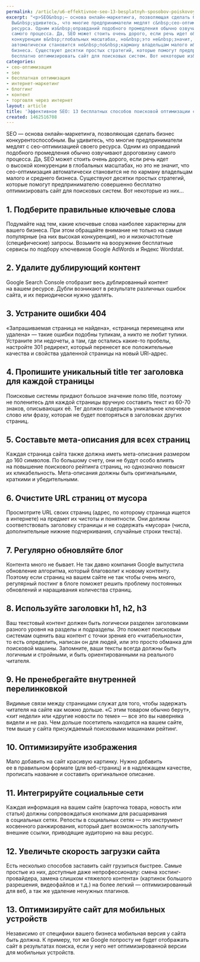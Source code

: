 ```yaml
---
permalink: /article/u6-effektivnoe-seo-13-besplatnyh-sposobov-poiskovoy-optimizacii-sayta
excerpt: "<p>SEO&nbsp;— основа онлайн-маркетинга, позволяющая сделать бизнес конкурентоспособным.
  Вы&nbsp;удивитесь, что многие предприниматели медлят с&nbsp;сео-оптимизацией своего
  ресурса. Одним из&nbsp;оправданий подобного промедления обычно озвучивают дороговизну
  самого процесса. Да, SEO может стоить очень дорого, если речь идет о&nbsp;высокой
  конкуренции в&nbsp;глобальных масштабах, но&nbsp;это не&nbsp;значит, что сео-оптимизация
  автоматически становится не&nbsp;по&nbsp;карману владельцам малого и&nbsp;среднего
  бизнеса. Существуют десятки простых стратегий, которые помогут предпринимателю совершенно
  бесплатно оптимизировать сайт для поисковых систем. Вот некоторые из&nbsp;них...</p>"
categories:
- сео-оптимизация
- seo
- бесплатная оптимизация
- интернет-маркетинг
- блоггинг
- контент
- торговля через интернет
layout: article
title: 'Эффективное SEO: 13 бесплатных способов поисковой оптимизации сайта'
created: 1462516708
---
```

SEO — основа онлайн-маркетинга, позволяющая сделать бизнес конкурентоспособным. Вы удивитесь, что многие предприниматели медлят с сео-оптимизацией своего ресурса. Одним из оправданий подобного промедления обычно озвучивают дороговизну самого процесса. Да, SEO может стоить очень дорого, если речь идет о высокой конкуренции в глобальных масштабах, но это не значит, что сео-оптимизация автоматически становится не по карману владельцам малого и среднего бизнеса. Существуют десятки простых стратегий, которые помогут предпринимателю совершенно бесплатно оптимизировать сайт для поисковых систем. Вот некоторые из них...

## 1. Подберите правильные ключевые слова ##

Подумайте над тем, какие ключевые слова наиболее характерны для вашего бизнеса. При этом обращайте внимание не только на самые популярные (на них высокая конкуренция), но и низкочастотные (специфические) запросы. Возьмите на вооружение бесплатные сервисы по подбору ключевиков Google AdWords и Яндекс Wordstat.

## 2. Удалите дублирующий контент ##

Google Search Console отобразит весь дублированный контент на вашем ресурсе. Дубли возникают в результате различных ошибок сайта, и их периодически нужно удалять.

## 3. Устраните ошибки 404 ##

«Запрашиваемая страница не найдена», «страница перемещена или удалена» — такие ошибки подобны тупикам, а никто не любит тупики. Устраните эти недочеты, а там, где остались какие-то пробелы, настройте 301 редирект, который перенесет все положительные качества и свойства удаленной страницы на новый URl-адрес.

## 4. Пропишите уникальный title тег заголовка для каждой страницы ##

Поисковые системы придают большое значение полю title, поэтому не поленитесь для каждой страницы вручную составить текст из 60-70 знаков, описывающих её. Тег должен содержать уникальное ключевое слово или фразу, которая не будет повторяться в заголовках других страниц.

## 5. Составьте мета-описания для всех страниц ##

Каждая страница сайта также должна иметь мета-описания размером до 160 символов. По большому счету, они не будут особо влиять на повышение поискового рейтинга страниц, но однозначно повысят их кликабельность. Мета-описания должны быть оригинальными, краткими и убедительными.

## 6. Очистите URL страниц от мусора ##

Просмотрите URL своих страниц (адрес, по которому страница ищется в интернете) на предмет их чистоты и понятности. Они должны соответствовать заголовку страницы и не содержать «мусора» (числа, дополнительные нижние подчеркивания, случайные строки текста).

## 7. Регулярно обновляйте блог ##

Контента много не бывает. Не так давно компания Google выпустила обновление алгоритма, который благоволит к новому контенту. Поэтому если страниц на вашем сайте не так чтобы очень много, регулярный постинг в блоге поможет решить проблему постоянных обновлений и наращивания количества страниц.

## 8. Используйте заголовки h1, h2, h3 ##

Ваш текстовый контент должен быть логически разделен заголовками разного уровня на разделы и подразделы. Это поможет поисковым системам оценить ваш контент с точки зрения его «читабельности», то есть определить, написан он для людей, или это просто обманка для поисковой машины. Запомните, ваши тексты всегда должны быть логичным и стройными, и быть ориентированными на реального читателя.

## 9. Не пренебрегайте внутренней перелинковкой ##

Видимые связи между страницами служат для того, чтобы задержать читателя на сайте как можно дольше. «С этим товаром обычно берут», «хит недели» или «другие новости по теме» — все это вы наверняка видели и не раз. Чем дольше посетитель находится на вашем сайте, тем выше у сайта присуждаемый поисковыми машинами рейтинг.

## 10. Оптимизируйте изображения ##

Мало добавить на сайт красивую картинку. Нужно добавить ее в правильном формате (для веб-страниц) и в надлежащем качестве, прописать название и составить оригинальное описание.

## 11. Интегрируйте социальные сети ##

Каждая информация на вашем сайте (карточка товара, новость или статья) должны сопровождаться кнопками для расшаривания в социальных сетях. Репосты в социальных сетях — это инструмент косвенного ранжирования, который дает возможность заполучить внешние ссылки, приводящие аудиторию на ваш ресурс.

## 12. Увеличьте скорость загрузки сайта ##

Есть несколько способов заставить сайт грузиться быстрее. Самые простые из них, доступные даже непрофессионалу: смена хостинг-провайдера, замена слишком «тяжелого контента» (картинок большого разрешения, видеофайлов и т.д.) на более легкий — оптимизированный для веб, а так же удаление ненужных плагинов.

## 13. Оптимизируйте сайт для мобильных устройств ##

Независимо от специфики вашего бизнеса мобильная версия у сайта быть должна. К примеру, тот же Googlе попросту не будет отображать сайт в результатах поиска, если у него нет оптимизированной версии для мобильных устройств.
